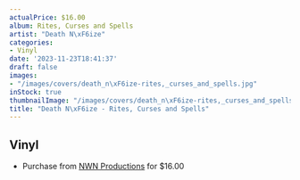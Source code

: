 ```yaml
---
actualPrice: $16.00
album: Rites, Curses and Spells
artist: "Death N\xF6ize"
categories:
- Vinyl
date: '2023-11-23T18:41:37'
draft: false
images:
- "/images/covers/death_n\xF6ize-rites,_curses_and_spells.jpg"
inStock: true
thumbnailImage: "/images/covers/death_n\xF6ize-rites,_curses_and_spells-thumb.jpg"
title: "Death N\xF6ize - Rites, Curses and Spells"
---
```


## Vinyl
* Purchase from [NWN Productions](http://shop.nwnprod.com/index.php?route=product/product&path=75&product_id=10326&sort=pd.name&order=ASC) for $16.00
